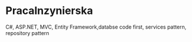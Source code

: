 # PracaInzynierska
C#, ASP.NET, MVC, Entity Framework,databse code first, services pattern, repository pattern
